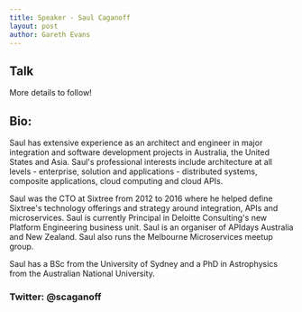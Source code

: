 ```yaml
---
title: Speaker - Saul Caganoff
layout: post
author: Gareth Evans
---
```


## Talk
  
More details to follow!

## Bio:
 
Saul has extensive experience as an architect and engineer in major integration and software development projects in Australia, the United States and Asia. Saul's professional interests include architecture at all levels - enterprise, solution and applications - distributed systems, composite applications, cloud computing and cloud APIs.

Saul was the CTO at Sixtree from 2012 to 2016 where he helped define Sixtree's technology offerings and strategy around integration, APIs and microservices. Saul is currently Principal in Deloitte Consulting's new Platform Engineering business unit. Saul is an organiser of APIdays Australia and New Zealand. Saul also runs the Melbourne Microservices meetup group.

Saul has a BSc from the University of Sydney and a PhD in Astrophysics from the Australian National University.

### Twitter: @scaganoff
